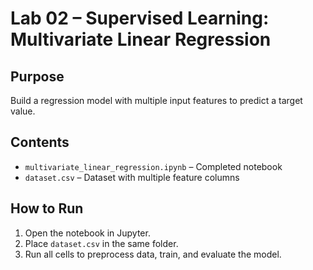 # Lab 02 – Supervised Learning: Multivariate Linear Regression

## **Purpose**
Build a regression model with multiple input features to predict a target value.

## **Contents**
- `multivariate_linear_regression.ipynb` – Completed notebook
- `dataset.csv` – Dataset with multiple feature columns

## **How to Run**
1. Open the notebook in Jupyter.
2. Place `dataset.csv` in the same folder.
3. Run all cells to preprocess data, train, and evaluate the model.

